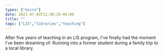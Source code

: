 ```yaml
---
types: ["micro"]
date: 2023-07-03T11:38:20-04:00
title: ""
tags: ["LIS","libraries","teaching"]
---
```

After five years of teaching in an LIS program, I've finally had the moment I've been dreaming of: Running into a former student during a family trip to a local library.
